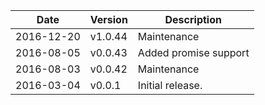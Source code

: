 | Date        | Version | Description |
| ----------- | ------- | ----------- |
| 2016-12-20  | v1.0.44 | Maintenance |
| 2016-08-05  | v0.0.43 | Added promise support |
| 2016-08-03  | v0.0.42 | Maintenance |
| 2016-03-04  | v0.0.1  | Initial release. |
